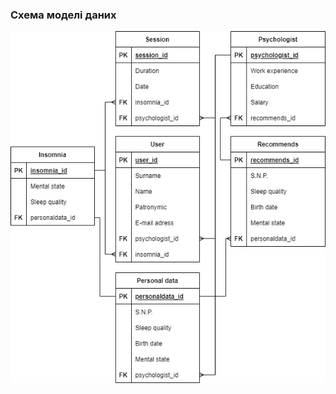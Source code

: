 ### Схема моделі даних

![](https://github.com/oleksandrblazhko/ai204-pargalova/blob/laboratory-work-5/2-SoftwareDesign/2.3-DataModel/UMLLL.jpg)

